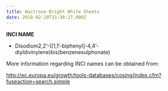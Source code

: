 ```yaml
---
title: Waitrose Bright White Sheets
date: 2018-02-20T15:38:27.000Z
---
```

**INCI NAME**

* Disodium2,2’-(\[1,1’-biphenyl]-4,4’- diyldivinylene)bis(benzenesulphonate)

More information regarding INCI names can be obtained from:

http://ec.europa.eu/growth/tools-databases/cosing/index.cfm?fuseaction=search.simple
